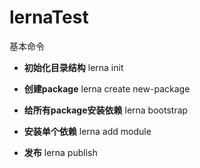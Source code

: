 # lernaTest

基本命令
* **初始化目录结构** lerna init

* **创建package** lerna create new-package

* **给所有package安装依赖** lerna bootstrap

* **安装单个依赖** lerna add module

* **发布** lerna publish
